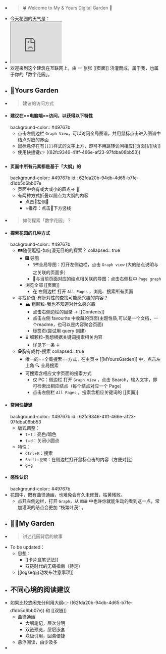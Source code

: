 - >  🍀 Welcome to My & Yours Digital Garden 🌷
- 今天花园的天气是：
- <iframe src="https://notion.pet/view/index.html?q=d2fe6f20625684c30693e38225476a10.6842667962fb7a7e0e2a3bc434531740" width="160"height="130"></iframe>
- 欢迎来到这个建筑在互联网上，由 一 张张 [[页面]] 浇灌而成，属于我，也属于你的「数字花园」。
- ## 👋Yours Garden
- > 建议的访问方式
- #### 建议在==电脑端==访问，以获得以下特性
  background-color:: #49767b
	- 点击左侧边栏 `Graph View`，可以访问全局图谱，并用鼠标点击进入图谱中结点对应的界面
	- 鼠标悬停在有`[[]]`样式的文字上方，即可不用跳转访问相应[[页面]]/[[块]]
	- 使用快捷键👉 ((62fc9346-41ff-466e-af23-97fdba08bb53))
- #### 页面中所有元素都是基于「大纲」的
  background-color:: #49767b
  id:: 62fda20b-94db-4d65-b7fe-d1db5d6bb07e
	- 页面中会有或大或小的圆点→ 🔘
	- 有两种方式折叠以圆点为大纲的内容
		- 点击🔘左侧🔽
		- ⭐推荐：点击🔘下方竖线
- > 如何探索「数字花园」？
- #### 探索花园的几种方式
  background-color:: #49767b
	- 🛤️随便逛逛-如何漫无目的的探索？
	  collapsed:: true
		- 🎆 导图
			- 🗺️全局导图：打开左侧边栏，点击  `Graph view`  (大的结点说明与之关联的页面多）
			- 🔗与当前页面对应的结点相关联的导图：点击右侧栏中  `Page graph`
		- 浏览全部 [[页面]]
			- 在 左侧边栏 打开  `All Pages` ，浏览、搜索所有页面
	- 寻找价值-有针对性的查找可能感兴趣的内容？
		- 🏔️ 粗颗粒-我也不知道对什么感兴趣
			- 点击右侧边栏的目录 →  [[Contents]]
			- 点击左侧 favourite 中收藏的页面(主题性质,可以是一个文档，一个readme，也可以是内容聚合页面)
			- 标签页(尝试用 query 创建)
		- ⌛ 细颗粒-我想根据关键词搜索相关内容
			- 详见下一条 ↓
	- 🕵️胸有成竹-搜索
	  collapsed:: true
		- 唯一的==全局搜索==方式：在主页→ [[MYoursGarden]] 中，点击左上角 🔍 全局搜索
		- 可搜索含相应文字页面的搜索方式
			- 仅 PC：侧边栏 打开  `Graph view`  ，点击 Search，输入文字，即可检索出相应结点（每个结点对应一个 Page）
			- 点击左侧栏  `All Pages`  ，搜索含相应关键词的 [[页面]]
- #### 常用快捷键
  background-color:: #49767b
  id:: 62fc9346-41ff-466e-af23-97fdba08bb53
	- 版式调整：
		- `t`+`t`：亮色/暗色
		- `t`+`d`：关闭小圆点
	- 特性：
		- `Ctrl`+`K`：搜索
		- `Shift`+`左键`：在侧边栏打开鼠标点击的内容（方便对比）
		- `g`+`g`
- #### 感性认识
  background-color:: #49767b
- 花园中，既有曲径通幽，也难免会有久未修葺，枯黄残败。
	- 点开左侧边栏，打开 `Graph`，从 `图谱` 中也许你就能生动的看到这一点，常加灌溉的结点会更加 “枝繁叶茂” 。
- ## 👨‍🔧My Garden
- > 讲述花园背后的故事
- To be updated：
	- 思想：
		- [[卡片盒笔记法]]
		- 双链时代的无痛指南（待定）
	- [[logseq自动发布注意事项]]
- ## 不同心境的阅读建议
- 如果比较悠闲充分利用大纲👉 ((62fda20b-94db-4d65-b7fe-d1db5d6bb07e)) 和 [[双链]]
	- 曲径通幽
		- 大纲笔记，层次分明
		- 双链预览，层层嵌套
		- 块级引用，回溯便捷
	- 悬浮阅读，由少及多
-